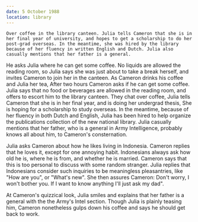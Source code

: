 ```yaml
---
date: 5 October 1988
location: library
---
```


```synopsis
Over coffee in the library canteen. Julia tells Cameron that she is in her final year of university, and hopes to get a scholarship to do her post-grad overseas. In the meantime, she was hired by the library because of her fluency in written English and Dutch. Julia also casually mentions that her father is a general.
```



 He asks Julia where he can get some coffee. No liquids are allowed the reading room, so Julia says she was just about to take a break herself, and invites Cameron to join her in the canteen. As Cameron drinks his coffee and Julia her tea, After two hours Cameron asks if he can get some coffee. Julia says that no food or beverages are allowed in the reading room, and offers to escort him to the library canteen. They chat over coffee, Julia tells Cameron that she is in her final year, and is doing her undergrad thesis, She is hoping for a scholarship to study overseas. In the meantime, because of her fluency in both Dutch and English, Julia has been hired to help organize the publications collection of the new national library. Julia casually mentions that her father, who is a general in Army Intelligence, probably knows all about him, to Cameron's consternation. 

Julia asks Cameron about
how he likes living in Indonesia. Cameron replies that he loves it,
except for one annoying habit. Indonesians always ask how old he is,
where he is from, and whether he is married. Cameron says that this is
too personal to discuss with some random stranger. Julia replies that
Indonesians consider such inquiries to be meaningless pleasantries, like
"How are you", or "What's new". She then assures Cameron: Don't worry, I
won't bother you. If I want to know anything I'll just ask my dad\". 

At Cameron's quizzical look, Julia smiles and explains that her father is a general with the  the Army's Intel section. Though Julia is plainly teasing him, Cameron nonetheless gulps down his coffee and says he should get back to work.